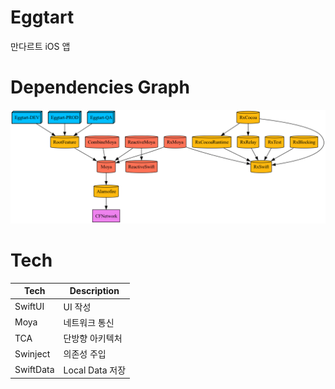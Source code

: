 # Eggtart
만다르트 iOS 앱

# Dependencies Graph
![](https://github.com/Eggtart-Mandal-art/Eggtart-iOS/blob/develop/Eggtart/graph.png)


# Tech
|Tech|Description|
|---|---|
|SwiftUI|UI 작성|
|Moya|네트워크 통신|
|TCA|단방향 아키텍처|
|Swinject|의존성 주입|
|SwiftData|Local Data 저장|
